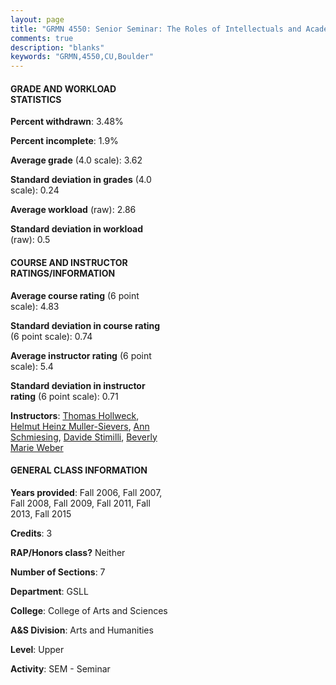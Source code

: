```yaml
---
layout: page
title: "GRMN 4550: Senior Seminar: The Roles of Intellectuals and Academics in German Culture Statistics"
comments: true
description: "blanks"
keywords: "GRMN,4550,CU,Boulder"
---
```

<head>
<script src="https://ajax.googleapis.com/ajax/libs/jquery/2.1.3/jquery.min.js"></script>
<script src="https://dl.dropboxusercontent.com/s/pc42nxpaw1ea4o9/highcharts.js?dl=0"></script>
<!-- <script src="../assets/js/highcharts.js"></script> -->
<style type="text/css">@font-face {
	font-family: "Bebas Neue";
	src: url(https://www.filehosting.org/file/details/544349/BebasNeue Regular.otf) format("opentype");
	}
	h1.Bebas { 
		font-family: "Bebas Neue", Verdana, Tahoma;
	}
</style>
</head>
<body>
	<div id="container" style="float: right; width: 45%; height: 88%; margin-left: 2.5%; margin-right: 2.5%;"></div>
	<script language="JavaScript">
		$(document).ready(function() {
		var chart = {type: 'column'};
		var title = {text: 'Grade Distribution'};
		var xAxis = {categories: ['A','B','C','D','F'],crosshair: true};
		var yAxis = {min: 0,title: {text: 'Percentage'}};
		var tooltip = {headerFormat: '<center><b><span style="font-size:20px">{point.key}</span></b></center>',
		               pointFormat: '<td style="padding:0"><b>{point.y:.1f}%</b></td>',
		               footerFormat: '</table>',shared: true,useHTML: true};
		var plotOptions = {column: {pointPadding: 0.0,borderWidth: 0}};  
		var credits = {enabled: false};var series= [{name: 'Percent',data: [73.17,23.02,1.9,0.95,0.95,]}];
		var json = {};
		json.chart = chart;
		json.title = title;
		json.tooltip = tooltip;
		json.xAxis = xAxis;
		json.yAxis = yAxis;  
		json.series = series;
		json.plotOptions = plotOptions;  
		json.credits = credits;
		$('#container').highcharts(json);
	});
	</script>
</body>
			   
#### GRADE AND WORKLOAD STATISTICS

**Percent withdrawn**: 3.48%

**Percent incomplete**: 1.9%

**Average grade** (4.0 scale): 3.62

**Standard deviation in grades** (4.0 scale): 0.24

**Average workload** (raw): 2.86

**Standard deviation in workload** (raw): 0.5

#### COURSE AND INSTRUCTOR RATINGS/INFORMATION

**Average course rating** (6 point scale): 4.83

**Standard deviation in course rating** (6 point scale): 0.74

**Average instructor rating** (6 point scale): 5.4

**Standard deviation in instructor rating** (6 point scale): 0.71

**Instructors**: <a href='../../instructors/Thomas_Hollweck'>Thomas Hollweck</a>, <a href='../../instructors/Helmut_Heinz_Muller-Sievers'>Helmut Heinz Muller-Sievers</a>, <a href='../../instructors/Ann_Schmiesing'>Ann Schmiesing</a>, <a href='../../instructors/Davide_Stimilli'>Davide Stimilli</a>, <a href='../../instructors/Beverly_Marie_Weber'>Beverly Marie Weber</a>

#### GENERAL CLASS INFORMATION

**Years provided**: Fall 2006, Fall 2007, Fall 2008, Fall 2009, Fall 2011, Fall 2013, Fall 2015

**Credits**: 3

**RAP/Honors class?** Neither

**Number of Sections**: 7

**Department**: GSLL

**College**: College of Arts and Sciences

**A&S Division**: Arts and Humanities

**Level**: Upper

**Activity**: SEM - Seminar
